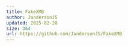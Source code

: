 ```yaml
---
title: FakeXMB
author: JandersonJS
updated: 2025-02-28
size: 364
url: https://github.com/JandersonJS/FakeXMB
---
```

